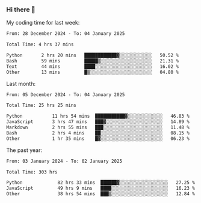 ### Hi there 👋

My coding time for last week:

<!--START_SECTION:week-->

```txt
From: 28 December 2024 - To: 04 January 2025

Total Time: 4 hrs 37 mins

Python       2 hrs 20 mins   ████████████▓░░░░░░░░░░░░   50.52 %
Bash         59 mins         █████▒░░░░░░░░░░░░░░░░░░░   21.31 %
Text         44 mins         ████░░░░░░░░░░░░░░░░░░░░░   16.02 %
Other        13 mins         █▒░░░░░░░░░░░░░░░░░░░░░░░   04.80 %
```

<!--END_SECTION:week-->

Last month:

<!--START_SECTION:month-->

```txt
From: 05 December 2024 - To: 04 January 2025

Total Time: 25 hrs 25 mins

Python           11 hrs 54 mins  ███████████▓░░░░░░░░░░░░░   46.83 %
JavaScript       3 hrs 47 mins   ███▓░░░░░░░░░░░░░░░░░░░░░   14.89 %
Markdown         2 hrs 55 mins   ███░░░░░░░░░░░░░░░░░░░░░░   11.48 %
Bash             2 hrs 4 mins    ██░░░░░░░░░░░░░░░░░░░░░░░   08.15 %
Other            1 hr 35 mins    █▓░░░░░░░░░░░░░░░░░░░░░░░   06.23 %
```

<!--END_SECTION:month-->

The past year:

<!--START_SECTION:year-->

```txt
From: 03 January 2024 - To: 02 January 2025

Total Time: 303 hrs

Python             82 hrs 33 mins  ██████▓░░░░░░░░░░░░░░░░░░   27.25 %
JavaScript         49 hrs 9 mins   ████░░░░░░░░░░░░░░░░░░░░░   16.23 %
Other              38 hrs 54 mins  ███▒░░░░░░░░░░░░░░░░░░░░░   12.84 %
```

<!--END_SECTION:year-->
